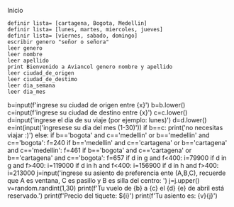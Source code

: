 Inicio

    definir lista= [cartagena, Bogota, Medellin]
    definir lista= [lunes, martes, miercoles, jueves]
    definir lista= [viernes, sabado, domingo]
    escribir genero "señor o señora" 
    leer genero
    leer nombre
    leer apellido
    print Bienvenido a Aviancol genero nombre y apellido
    leer ciudad_de_origen
    leer ciudad_de_destimo
    leer dia_semana
    leer dia_mes
    



b=input(f'ingrese su ciudad de origen entre {x}')
b=b.lower()
c=input(f'ingrese su ciudad de destino entre {x}')
c=c.lower()
d=input('ingrese el dia de su viaje (por ejemplo: lunes)')
d=d.lower()
e=int(input('ingresese su dia del mes (1-30)'))
if b==c:
    print('no necesitas viajar :)')
else:
    if b=='bogota' and c=='medellin' or b=='medellin' and c=='bogota':
        f=240
    if b=='medellin' and c=='cartagena' or b=='cartagena' and c=='medellin':
        f=461
    if b=='bogota' and c=='cartagena' or b=='cartagena' and c=='bogota':
        f=657
    if d in g and f<400:
        i=79900
    if d in g and f>400:
        i=119000
    if d in h and f<400:
        i=156900
    if d in h and f>400:
        i=213000
    j=input('ingrese su asiento de preferencia ente (A,B,C), recuerde que A es ventana, C es pasillo y B es silla del centro: ')
    j=j.upper()
    v=random.randint(1,30)
    print(f'Tu vuelo de {b} a {c} el {d} {e} de abril está reservado.')
    print(f'Precio del tiquete: ${i}')
    print(f'Tu asiento es: {v}{j}')
